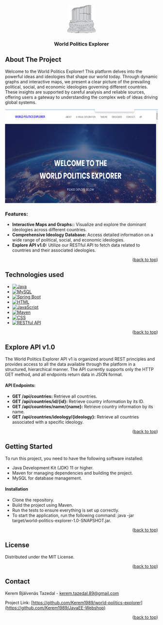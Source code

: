 <!-- Improved compatibility of back to top link: See: https://github.com/othneildrew/Best-README-Template/pull/73 -->
<a name="readme-top"></a>
<!--
*** Thanks for checking out the Best-README-Template. If you have a suggestion
*** that would make this better, please fork the repo and create a pull request
*** or simply open an issue with the tag "enhancement".
*** Don't forget to give the project a star!
*** Thanks again! Now go create something AMAZING! :D
-->



<!-- PROJECT SHIELDS -->
<!--
*** I'm using markdown "reference style" links for readability.
*** Reference links are enclosed in brackets [ ] instead of parentheses ( ).
*** See the bottom of this document for the declaration of the reference variables
*** for contributors-url, forks-url, etc. This is an optional, concise syntax you may use.
*** https://www.markdownguide.org/basic-syntax/#reference-style-links
-->


<!-- PROJECT LOGO -->
<br />
<div align="center">
    <img src="src/main/resources/static/images/logo/logo2.png" alt="Logo" width="92" height="92">
</div>

<h3 align="center">World Politics Explorer</h3>

<!-- ABOUT THE PROJECT -->
## About The Project
<div>
    <p>Welcome to the World Politics Explorer! This platform delves into the powerful ideas and ideologies that shape our world today. Through dynamic graphs and interactive maps, we present a clear picture of the prevailing political, social, and economic ideologies governing different countries. These insights are supported by careful analysis and reliable sources, offering users a gateway to understanding the complex web of ideas driving global systems.</p>
    <img src="src/main/resources/static/images/about/screen.png" alt="Screenshot" width="681" height="310">
</div>

### Features:
* **Interactive Maps and Graphs::** Visualize and explore the dominant ideologies across different countries.
* **Comprehensive Ideology Database:** Access detailed information on a wide range of political, social, and economic ideologies.
* **Explore API v1.0:** Utilize our RESTful API to fetch data related to countries and their associated ideologies.

<p align="right">(<a href="#readme-top">back to top</a>)</p>

<!-- TECHNOLOGIES USED -->
## Technologies used

* [![Java][Java.com]][Java-url]
* [![MySQL][MySQL.com]][MySQL-url]
* [![Spring Boot][SpringBoot.com]][SpringBoot-url]
* [![HTML][HTML.com]][HTML-url]
* [![JavaScript][JavaScript.com]][JavaScript-url]
* [![Maven][Maven.com]][Maven-url]
* [![CSS][CSS.com]][CSS-url]
* [![RESTful API][RESTfulAPI.com]][RESTfulAPI-url]
<p align="right">(<a href="#readme-top">back to top</a>)</p>

<!-- Explore API v1.0 -->
## Explore API v1.0
<p>The World Politics Explorer API v1 is organized around REST principles and provides access to all the data available through the platform in a structured, hierarchical manner. The API currently supports only the HTTP GET method, and all endpoints return data in JSON format.</p>

#### API Endpoints:

- **GET /api/countries:** Retrieve all countries.
- **GET /api/countries/id/{id}:**   Retrieve country information by its ID.
- **GET /api/countries/name/{name}:** Retrieve country information by its name.
- **GET /api/countries/ideology/{ideology}:** Retrieve all countries associated with a specific ideology.

<p align="right">(<a href="#readme-top">back to top</a>)</p>

<!-- GETTING STARTED -->
## Getting Started

To run this project, you need to have the following software installed:

* Java Development Kit (JDK) 11 or higher.
* Maven for managing dependencies and building the project.
* MySQL for database management.

#### Installation
* Clone the repository.
* Build the project using Maven.
* Run the tests to ensure everything is set up correctly.
* To start the application, run the following command: java -jar target/world-politics-explorer-1.0-SNAPSHOT.jar.
<p align="right">(<a href="#readme-top">back to top</a>)</p>

<!-- LICENSE -->
## License
Distributed under the MIT License.

<p align="right">(<a href="#readme-top">back to top</a>)</p>

<!-- CONTACT -->
## Contact
Kerem Bjälvenäs Tazedal - kerem.tazedal.89@gmail.com

Project Link: [https://github.com/Kerem1989/world-politics-explorer](https://github.com/Kerem1989/JavaEE-Webshop)

<p align="right">(<a href="#readme-top">back to top</a>)</p>


<!-- MARKDOWN LINKS & IMAGES -->
<!-- https://www.markdownguide.org/basic-syntax/#reference-style-links -->
[contributors-shield]: https://img.shields.io/github/contributors/othneildrew/Best-README-Template.svg?style=for-the-badge
[contributors-url]: https://github.com/othneildrew/Best-README-Template/graphs/contributors
[forks-shield]: https://img.shields.io/github/forks/othneildrew/Best-README-Template.svg?style=for-the-badge
[forks-url]: https://github.com/othneildrew/Best-README-Template/network/members
[stars-shield]: https://img.shields.io/github/stars/othneildrew/Best-README-Template.svg?style=for-the-badge
[stars-url]: https://github.com/othneildrew/Best-README-Template/stargazers
[issues-shield]: https://img.shields.io/github/issues/othneildrew/Best-README-Template.svg?style=for-the-badge
[issues-url]: https://github.com/othneildrew/Best-README-Template/issues
[license-shield]: https://img.shields.io/github/license/othneildrew/Best-README-Template.svg?style=for-the-badge
[license-url]: https://github.com/othneildrew/Best-README-Template/blob/master/LICENSE.txt
[linkedin-shield]: https://img.shields.io/badge/-LinkedIn-black.svg?style=for-the-badge&logo=linkedin&colorB=555
[linkedin-url]: https://linkedin.com/in/othneildrew
[product-screenshot]: images/screenshot.png
[Next.js]: https://img.shields.io/badge/next.js-000000?style=for-the-badge&logo=nextdotjs&logoColor=white
[Next-url]: https://nextjs.org/
[Java.com]: https://img.shields.io/badge/Java-007396?style=for-the-badge&logo=java&logoColor=white
[Java-url]: https://www.java.com
[MySQL.com]: https://img.shields.io/badge/MySQL-4479A1?style=for-the-badge&logo=mysql&logoColor=white
[MySQL-url]: https://www.mysql.com
[SpringBoot.com]: https://img.shields.io/badge/Spring_Boot-6DB33F?style=for-the-badge&logo=spring-boot&logoColor=white
[SpringBoot-url]: https://spring.io/projects/spring-boot
[HTML.com]: https://img.shields.io/badge/HTML-E34F26?style=for-the-badge&logo=html5&logoColor=white
[HTML-url]: https://developer.mozilla.org/en-US/docs/Web/HTML
[JavaScript.com]: https://img.shields.io/badge/JavaScript-F7DF1E?style=for-the-badge&logo=javascript&logoColor=black
[JavaScript-url]: https://developer.mozilla.org/en-US/docs/Web/JavaScript
[Maven.com]: https://img.shields.io/badge/Maven-C71A36?style=for-the-badge&logo=apache-maven&logoColor=white
[Maven-url]: https://maven.apache.org
[CSS.com]: https://img.shields.io/badge/CSS-1572B6?style=for-the-badge&logo=css3&logoColor=white
[CSS-url]: https://developer.mozilla.org/en-US/docs/Web/CSS
[RESTfulAPI.com]: https://img.shields.io/badge/RESTful_API-005571?style=for-the-badge&logo=api&logoColor=white
[RESTfulAPI-url]: https://restfulapi.net

